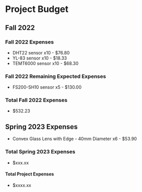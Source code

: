 # Project Budget
## Fall 2022
### Fall 2022 Expenses
* DHT22 sensor x10 - $76.80
* YL-83 sensor x10 - $18.33
* TEMT6000 sensor x10 - $68.30

### Fall 2022 Remaining Expected Expenses
* FS200-SH10 sensor x5 - $130.00

### Total Fall 2022 Expenses
* $532.23

## Spring 2023 Expenses
* Convex Glass Lens with Edge - 40mm Diameter x6 - $53.90

### Total Spring 2023 Expenses
* $xxx.xx

#### Total Project Expenses
* $xxxx.xx
